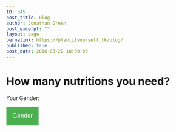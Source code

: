 ```yaml
---
ID: 345
post_title: Blog
author: Jonathan Green
post_excerpt: ""
layout: page
permalink: https://plantifyourself.tk/blog/
published: true
post_date: 2016-03-22 18:39:03
---
```

<!-- wp:html -->
<style>

.btn {
  display: inline-block;
  font-weight: 200;
  text-align: center;
  white-space: nowrap;
  vertical-align: middle;
  user-select: none;
  border: 1px solid transparent;
  padding: 0.375rem 0.75rem;
  font-size: 1rem;
  line-height: 1.5;
  border-radius: 0.25rem;
  transition: color 0.15s ease-in-out, background-color 0.15s ease-in-out, border-color 0.15s ease-in-out, box-shadow 0.15s ease-in-out; }
  .btn:hover, .btn:focus {
    text-decoration: none; }
  .btn:focus, .btn.focus {
    outline: 0;
    box-shadow: 0 0 0 0.2rem rgba(18, 187, 173, 0.25); }
  .btn.disabled, .btn:disabled {
    opacity: 0.65;
    box-shadow: none; }
  .btn:not(:disabled):not(.disabled) {
    cursor: pointer; }
  .btn:not(:disabled):not(.disabled):active, .btn:not(:disabled):not(.disabled).active {
    background-image: none;
    box-shadow: inset 0 3px 5px rgba(0, 0, 0, 0.125); }
    .btn:not(:disabled):not(.disabled):active:focus, .btn:not(:disabled):not(.disabled).active:focus {
      box-shadow: 0 0 0 0.2rem rgba(18, 187, 173, 0.25), inset 0 3px 5px rgba(0, 0, 0, 0.125); }

a.btn.disabled,
fieldset:disabled a.btn {
  pointer-events: none; }

.btn-primary {
  color: #fff;
  background-color: #12bbad;
  border-color: #12bbad;
  box-shadow: inset 0 1px 0 rgba(255, 255, 255, 0.15), 0 1px 1px rgba(0, 0, 0, 0.075); }
  .btn-primary:hover {
    color: #fff;
    background-color: #0f988d;
    border-color: #0e8c82; }
  .btn-primary:focus, .btn-primary.focus {
    box-shadow: inset 0 1px 0 rgba(255, 255, 255, 0.15), 0 1px 1px rgba(0, 0, 0, 0.075), 0 0 0 0.2rem rgba(18, 187, 173, 0.5); }
  .btn-primary.disabled, .btn-primary:disabled {
    color: #fff;
    background-color: #12bbad;
    border-color: #12bbad; }
  .btn-primary:not(:disabled):not(.disabled):active, .btn-primary:not(:disabled):not(.disabled).active,
  .show > .btn-primary.dropdown-toggle {
    color: #fff;
    background-color: #0e8c82;
    border-color: #0c8177; }
    .btn-primary:not(:disabled):not(.disabled):active:focus, .btn-primary:not(:disabled):not(.disabled).active:focus,
    .show > .btn-primary.dropdown-toggle:focus {
      box-shadow: inset 0 3px 5px rgba(0, 0, 0, 0.125), 0 0 0 0.2rem rgba(18, 187, 173, 0.5); }

.btn-secondary {
  color: #fff;
  background-color: #4f70ce;
  border-color: #4f70ce;
  box-shadow: inset 0 1px 0 rgba(255, 255, 255, 0.15), 0 1px 1px rgba(0, 0, 0, 0.075); }
  .btn-secondary:hover {
    color: #fff;
    background-color: #365ac1;
    border-color: #3355b7; }
  .btn-secondary:focus, .btn-secondary.focus {
    box-shadow: inset 0 1px 0 rgba(255, 255, 255, 0.15), 0 1px 1px rgba(0, 0, 0, 0.075), 0 0 0 0.2rem rgba(79, 112, 206, 0.5); }
  .btn-secondary.disabled, .btn-secondary:disabled {
    color: #fff;
    background-color: #4f70ce;
    border-color: #4f70ce; }
  .btn-secondary:not(:disabled):not(.disabled):active, .btn-secondary:not(:disabled):not(.disabled).active,
  .show > .btn-secondary.dropdown-toggle {
    color: #fff;
    background-color: #3355b7;
    border-color: #3051ad; }
    .btn-secondary:not(:disabled):not(.disabled):active:focus, .btn-secondary:not(:disabled):not(.disabled).active:focus,
    .show > .btn-secondary.dropdown-toggle:focus {
      box-shadow: inset 0 3px 5px rgba(0, 0, 0, 0.125), 0 0 0 0.2rem rgba(79, 112, 206, 0.5); }

.btn-success {
  color: #fff;
  background-color: #28a745;
  border-color: #28a745;
  box-shadow: inset 0 1px 0 rgba(255, 255, 255, 0.15), 0 1px 1px rgba(0, 0, 0, 0.075); }
  .btn-success:hover {
    color: #fff;
    background-color: #218838;
    border-color: #1e7e34; }
  .btn-success:focus, .btn-success.focus {
    box-shadow: inset 0 1px 0 rgba(255, 255, 255, 0.15), 0 1px 1px rgba(0, 0, 0, 0.075), 0 0 0 0.2rem rgba(40, 167, 69, 0.5); }
  .btn-success.disabled, .btn-success:disabled {
    color: #fff;
    background-color: #28a745;
    border-color: #28a745; }
  .btn-success:not(:disabled):not(.disabled):active, .btn-success:not(:disabled):not(.disabled).active,
  .show > .btn-success.dropdown-toggle {
    color: #fff;
    background-color: #1e7e34;
    border-color: #1c7430; }
    .btn-success:not(:disabled):not(.disabled):active:focus, .btn-success:not(:disabled):not(.disabled).active:focus,
    .show > .btn-success.dropdown-toggle:focus {
      box-shadow: inset 0 3px 5px rgba(0, 0, 0, 0.125), 0 0 0 0.2rem rgba(40, 167, 69, 0.5); }

.btn-info {
  color: #212529;
  background-color: #ccc;
  border-color: #ccc;
  box-shadow: inset 0 1px 0 rgba(255, 255, 255, 0.15), 0 1px 1px rgba(0, 0, 0, 0.075); }
  .btn-info:hover {
    color: #212529;
    background-color: #b9b9b9;
    border-color: #b3b3b3; }
  .btn-info:focus, .btn-info.focus {
    box-shadow: inset 0 1px 0 rgba(255, 255, 255, 0.15), 0 1px 1px rgba(0, 0, 0, 0.075), 0 0 0 0.2rem rgba(204, 204, 204, 0.5); }
  .btn-info.disabled, .btn-info:disabled {
    color: #212529;
    background-color: #ccc;
    border-color: #ccc; }
  .btn-info:not(:disabled):not(.disabled):active, .btn-info:not(:disabled):not(.disabled).active,
  .show > .btn-info.dropdown-toggle {
    color: #212529;
    background-color: #b3b3b3;
    border-color: #acacac; }
    .btn-info:not(:disabled):not(.disabled):active:focus, .btn-info:not(:disabled):not(.disabled).active:focus,
    .show > .btn-info.dropdown-toggle:focus {
      box-shadow: inset 0 3px 5px rgba(0, 0, 0, 0.125), 0 0 0 0.2rem rgba(204, 204, 204, 0.5); }

.btn-warning {
  color: #212529;
  background-color: #ffc107;
  border-color: #ffc107;
  box-shadow: inset 0 1px 0 rgba(255, 255, 255, 0.15), 0 1px 1px rgba(0, 0, 0, 0.075); }
  .btn-warning:hover {
    color: #212529;
    background-color: #e0a800;
    border-color: #d39e00; }
  .btn-warning:focus, .btn-warning.focus {
    box-shadow: inset 0 1px 0 rgba(255, 255, 255, 0.15), 0 1px 1px rgba(0, 0, 0, 0.075), 0 0 0 0.2rem rgba(255, 193, 7, 0.5); }
  .btn-warning.disabled, .btn-warning:disabled {
    color: #212529;
    background-color: #ffc107;
    border-color: #ffc107; }
  .btn-warning:not(:disabled):not(.disabled):active, .btn-warning:not(:disabled):not(.disabled).active,
  .show > .btn-warning.dropdown-toggle {
    color: #212529;
    background-color: #d39e00;
    border-color: #c69500; }
    .btn-warning:not(:disabled):not(.disabled):active:focus, .btn-warning:not(:disabled):not(.disabled).active:focus,
    .show > .btn-warning.dropdown-toggle:focus {
      box-shadow: inset 0 3px 5px rgba(0, 0, 0, 0.125), 0 0 0 0.2rem rgba(255, 193, 7, 0.5); }

.btn-danger {
  color: #fff;
  background-color: #dc3545;
  border-color: #dc3545;
  box-shadow: inset 0 1px 0 rgba(255, 255, 255, 0.15), 0 1px 1px rgba(0, 0, 0, 0.075); }
  .btn-danger:hover {
    color: #fff;
    background-color: #c82333;
    border-color: #bd2130; }
  .btn-danger:focus, .btn-danger.focus {
    box-shadow: inset 0 1px 0 rgba(255, 255, 255, 0.15), 0 1px 1px rgba(0, 0, 0, 0.075), 0 0 0 0.2rem rgba(220, 53, 69, 0.5); }
  .btn-danger.disabled, .btn-danger:disabled {
    color: #fff;
    background-color: #dc3545;
    border-color: #dc3545; }
  .btn-danger:not(:disabled):not(.disabled):active, .btn-danger:not(:disabled):not(.disabled).active,
  .show > .btn-danger.dropdown-toggle {
    color: #fff;
    background-color: #bd2130;
    border-color: #b21f2d; }
    .btn-danger:not(:disabled):not(.disabled):active:focus, .btn-danger:not(:disabled):not(.disabled).active:focus,
    .show > .btn-danger.dropdown-toggle:focus {
      box-shadow: inset 0 3px 5px rgba(0, 0, 0, 0.125), 0 0 0 0.2rem rgba(220, 53, 69, 0.5); }

.btn-light {
  color: #212529;
  background-color: #f3f3f3;
  border-color: #f3f3f3;
  box-shadow: inset 0 1px 0 rgba(255, 255, 255, 0.15), 0 1px 1px rgba(0, 0, 0, 0.075); }
  .btn-light:hover {
    color: #212529;
    background-color: #e0e0e0;
    border-color: #dadada; }
  .btn-light:focus, .btn-light.focus {
    box-shadow: inset 0 1px 0 rgba(255, 255, 255, 0.15), 0 1px 1px rgba(0, 0, 0, 0.075), 0 0 0 0.2rem rgba(243, 243, 243, 0.5); }
  .btn-light.disabled, .btn-light:disabled {
    color: #212529;
    background-color: #f3f3f3;
    border-color: #f3f3f3; }
  .btn-light:not(:disabled):not(.disabled):active, .btn-light:not(:disabled):not(.disabled).active,
  .show > .btn-light.dropdown-toggle {
    color: #212529;
    background-color: #dadada;
    border-color: lightgray; }
    .btn-light:not(:disabled):not(.disabled):active:focus, .btn-light:not(:disabled):not(.disabled).active:focus,
    .show > .btn-light.dropdown-toggle:focus {
      box-shadow: inset 0 3px 5px rgba(0, 0, 0, 0.125), 0 0 0 0.2rem rgba(243, 243, 243, 0.5); }

.btn-dark {
  color: #fff;
  background-color: #151515;
  border-color: #151515;
  box-shadow: inset 0 1px 0 rgba(255, 255, 255, 0.15), 0 1px 1px rgba(0, 0, 0, 0.075); }
  .btn-dark:hover {
    color: #fff;
    background-color: #020202;
    border-color: black; }
  .btn-dark:focus, .btn-dark.focus {
    box-shadow: inset 0 1px 0 rgba(255, 255, 255, 0.15), 0 1px 1px rgba(0, 0, 0, 0.075), 0 0 0 0.2rem rgba(21, 21, 21, 0.5); }
  .btn-dark.disabled, .btn-dark:disabled {
    color: #fff;
    background-color: #151515;
    border-color: #151515; }
  .btn-dark:not(:disabled):not(.disabled):active, .btn-dark:not(:disabled):not(.disabled).active,
  .show > .btn-dark.dropdown-toggle {
    color: #fff;
    background-color: black;
    border-color: black; }
    .btn-dark:not(:disabled):not(.disabled):active:focus, .btn-dark:not(:disabled):not(.disabled).active:focus,
    .show > .btn-dark.dropdown-toggle:focus {
      box-shadow: inset 0 3px 5px rgba(0, 0, 0, 0.125), 0 0 0 0.2rem rgba(21, 21, 21, 0.5); }

.btn-outline-primary {
  color: #12bbad;
  background-color: transparent;
  background-image: none;
  border-color: #12bbad; }
  .btn-outline-primary:hover {
    color: #fff;
    background-color: #12bbad;
    border-color: #12bbad; }
  .btn-outline-primary:focus, .btn-outline-primary.focus {
    box-shadow: 0 0 0 0.2rem rgba(18, 187, 173, 0.5); }
  .btn-outline-primary.disabled, .btn-outline-primary:disabled {
    color: #12bbad;
    background-color: transparent; }
  .btn-outline-primary:not(:disabled):not(.disabled):active, .btn-outline-primary:not(:disabled):not(.disabled).active,
  .show > .btn-outline-primary.dropdown-toggle {
    color: #fff;
    background-color: #12bbad;
    border-color: #12bbad; }
    .btn-outline-primary:not(:disabled):not(.disabled):active:focus, .btn-outline-primary:not(:disabled):not(.disabled).active:focus,
    .show > .btn-outline-primary.dropdown-toggle:focus {
      box-shadow: inset 0 3px 5px rgba(0, 0, 0, 0.125), 0 0 0 0.2rem rgba(18, 187, 173, 0.5); }

.btn-outline-secondary {
  color: #4f70ce;
  background-color: transparent;
  background-image: none;
  border-color: #4f70ce; }
  .btn-outline-secondary:hover {
    color: #fff;
    background-color: #4f70ce;
    border-color: #4f70ce; }
  .btn-outline-secondary:focus, .btn-outline-secondary.focus {
    box-shadow: 0 0 0 0.2rem rgba(79, 112, 206, 0.5); }
  .btn-outline-secondary.disabled, .btn-outline-secondary:disabled {
    color: #4f70ce;
    background-color: transparent; }
  .btn-outline-secondary:not(:disabled):not(.disabled):active, .btn-outline-secondary:not(:disabled):not(.disabled).active,
  .show > .btn-outline-secondary.dropdown-toggle {
    color: #fff;
    background-color: #4f70ce;
    border-color: #4f70ce; }
    .btn-outline-secondary:not(:disabled):not(.disabled):active:focus, .btn-outline-secondary:not(:disabled):not(.disabled).active:focus,
    .show > .btn-outline-secondary.dropdown-toggle:focus {
      box-shadow: inset 0 3px 5px rgba(0, 0, 0, 0.125), 0 0 0 0.2rem rgba(79, 112, 206, 0.5); }

.btn-outline-success {
  color: #28a745;
  background-color: transparent;
  background-image: none;
  border-color: #28a745; }
  .btn-outline-success:hover {
    color: #fff;
    background-color: #28a745;
    border-color: #28a745; }
  .btn-outline-success:focus, .btn-outline-success.focus {
    box-shadow: 0 0 0 0.2rem rgba(40, 167, 69, 0.5); }
  .btn-outline-success.disabled, .btn-outline-success:disabled {
    color: #28a745;
    background-color: transparent; }
  .btn-outline-success:not(:disabled):not(.disabled):active, .btn-outline-success:not(:disabled):not(.disabled).active,
  .show > .btn-outline-success.dropdown-toggle {
    color: #fff;
    background-color: #28a745;
    border-color: #28a745; }
    .btn-outline-success:not(:disabled):not(.disabled):active:focus, .btn-outline-success:not(:disabled):not(.disabled).active:focus,
    .show > .btn-outline-success.dropdown-toggle:focus {
      box-shadow: inset 0 3px 5px rgba(0, 0, 0, 0.125), 0 0 0 0.2rem rgba(40, 167, 69, 0.5); }

.btn-outline-info {
  color: #ccc;
  background-color: transparent;
  background-image: none;
  border-color: #ccc; }
  .btn-outline-info:hover {
    color: #212529;
    background-color: #ccc;
    border-color: #ccc; }
  .btn-outline-info:focus, .btn-outline-info.focus {
    box-shadow: 0 0 0 0.2rem rgba(204, 204, 204, 0.5); }
  .btn-outline-info.disabled, .btn-outline-info:disabled {
    color: #ccc;
    background-color: transparent; }
  .btn-outline-info:not(:disabled):not(.disabled):active, .btn-outline-info:not(:disabled):not(.disabled).active,
  .show > .btn-outline-info.dropdown-toggle {
    color: #212529;
    background-color: #ccc;
    border-color: #ccc; }
    .btn-outline-info:not(:disabled):not(.disabled):active:focus, .btn-outline-info:not(:disabled):not(.disabled).active:focus,
    .show > .btn-outline-info.dropdown-toggle:focus {
      box-shadow: inset 0 3px 5px rgba(0, 0, 0, 0.125), 0 0 0 0.2rem rgba(204, 204, 204, 0.5); }

.btn-outline-warning {
  color: #ffc107;
  background-color: transparent;
  background-image: none;
  border-color: #ffc107; }
  .btn-outline-warning:hover {
    color: #212529;
    background-color: #ffc107;
    border-color: #ffc107; }
  .btn-outline-warning:focus, .btn-outline-warning.focus {
    box-shadow: 0 0 0 0.2rem rgba(255, 193, 7, 0.5); }
  .btn-outline-warning.disabled, .btn-outline-warning:disabled {
    color: #ffc107;
    background-color: transparent; }
  .btn-outline-warning:not(:disabled):not(.disabled):active, .btn-outline-warning:not(:disabled):not(.disabled).active,
  .show > .btn-outline-warning.dropdown-toggle {
    color: #212529;
    background-color: #ffc107;
    border-color: #ffc107; }
    .btn-outline-warning:not(:disabled):not(.disabled):active:focus, .btn-outline-warning:not(:disabled):not(.disabled).active:focus,
    .show > .btn-outline-warning.dropdown-toggle:focus {
      box-shadow: inset 0 3px 5px rgba(0, 0, 0, 0.125), 0 0 0 0.2rem rgba(255, 193, 7, 0.5); }

.btn-outline-danger {
  color: #dc3545;
  background-color: transparent;
  background-image: none;
  border-color: #dc3545; }
  .btn-outline-danger:hover {
    color: #fff;
    background-color: #dc3545;
    border-color: #dc3545; }
  .btn-outline-danger:focus, .btn-outline-danger.focus {
    box-shadow: 0 0 0 0.2rem rgba(220, 53, 69, 0.5); }
  .btn-outline-danger.disabled, .btn-outline-danger:disabled {
    color: #dc3545;
    background-color: transparent; }
  .btn-outline-danger:not(:disabled):not(.disabled):active, .btn-outline-danger:not(:disabled):not(.disabled).active,
  .show > .btn-outline-danger.dropdown-toggle {
    color: #fff;
    background-color: #dc3545;
    border-color: #dc3545; }
    .btn-outline-danger:not(:disabled):not(.disabled):active:focus, .btn-outline-danger:not(:disabled):not(.disabled).active:focus,
    .show > .btn-outline-danger.dropdown-toggle:focus {
      box-shadow: inset 0 3px 5px rgba(0, 0, 0, 0.125), 0 0 0 0.2rem rgba(220, 53, 69, 0.5); }

.btn-outline-light {
  color: #f3f3f3;
  background-color: transparent;
  background-image: none;
  border-color: #f3f3f3; }
  .btn-outline-light:hover {
    color: #212529;
    background-color: #f3f3f3;
    border-color: #f3f3f3; }
  .btn-outline-light:focus, .btn-outline-light.focus {
    box-shadow: 0 0 0 0.2rem rgba(243, 243, 243, 0.5); }
  .btn-outline-light.disabled, .btn-outline-light:disabled {
    color: #f3f3f3;
    background-color: transparent; }
  .btn-outline-light:not(:disabled):not(.disabled):active, .btn-outline-light:not(:disabled):not(.disabled).active,
  .show > .btn-outline-light.dropdown-toggle {
    color: #212529;
    background-color: #f3f3f3;
    border-color: #f3f3f3; }
    .btn-outline-light:not(:disabled):not(.disabled):active:focus, .btn-outline-light:not(:disabled):not(.disabled).active:focus,
    .show > .btn-outline-light.dropdown-toggle:focus {
      box-shadow: inset 0 3px 5px rgba(0, 0, 0, 0.125), 0 0 0 0.2rem rgba(243, 243, 243, 0.5); }

.btn-outline-dark {
  color: #151515;
  background-color: transparent;
  background-image: none;
  border-color: #151515; }
  .btn-outline-dark:hover {
    color: #fff;
    background-color: #151515;
    border-color: #151515; }
  .btn-outline-dark:focus, .btn-outline-dark.focus {
    box-shadow: 0 0 0 0.2rem rgba(21, 21, 21, 0.5); }
  .btn-outline-dark.disabled, .btn-outline-dark:disabled {
    color: #151515;
    background-color: transparent; }
  .btn-outline-dark:not(:disabled):not(.disabled):active, .btn-outline-dark:not(:disabled):not(.disabled).active,
  .show > .btn-outline-dark.dropdown-toggle {
    color: #fff;
    background-color: #151515;
    border-color: #151515; }
    .btn-outline-dark:not(:disabled):not(.disabled):active:focus, .btn-outline-dark:not(:disabled):not(.disabled).active:focus,
    .show > .btn-outline-dark.dropdown-toggle:focus {
      box-shadow: inset 0 3px 5px rgba(0, 0, 0, 0.125), 0 0 0 0.2rem rgba(21, 21, 21, 0.5); }


.btn-link {
  font-weight: 200;
  color: #12bbad;
  background-color: transparent; }
  .btn-link:hover {
    color: #0b756c;
    text-decoration: underline;
    background-color: transparent;
    border-color: transparent; }
  .btn-link:focus, .btn-link.focus {
    text-decoration: underline;
    border-color: transparent;
    box-shadow: none; }
  .btn-link:disabled, .btn-link.disabled {
    color: #6c757d; }

.btn-lg, .btn-group-lg > .btn {
  padding: 0.5rem 1rem;
  font-size: 1.25rem;
  line-height: 1.5;
  border-radius: 0.3rem; }

.btn-sm, .btn-group-sm > .btn {
  padding: 0.25rem 0.5rem;
  font-size: 0.875rem;
  line-height: 1.5;
  border-radius: 0.2rem; }

.btn-block {
  display: block;
  width: 100%; }
  .btn-block + .btn-block {
    margin-top: 0.5rem; }

input[type="submit"].btn-block,
input[type="reset"].btn-block,
input[type="button"].btn-block {
  width: 100%; }

.fade {
  opacity: 0;
  transition: opacity 0.15s linear; }
  .fade.show {
    opacity: 1; }

.collapse {
  display: none; }
  .collapse.show {
    display: block; }

tr.collapse.show {
  display: table-row; }

tbody.collapse.show {
  display: table-row-group; }

.collapsing {
  position: relative;
  height: 0;
  overflow: hidden;
  transition: height 0.35s ease; }

.dropup,
.dropdown {
  position: relative; }

.dropdown-toggle::after {
  display: inline-block;
  width: 0;
  height: 0;
  margin-left: 0.255em;
  vertical-align: 0.255em;
  content: "";
  border-top: 0.3em solid;
  border-right: 0.3em solid transparent;
  border-bottom: 0;
  border-left: 0.3em solid transparent; }

.dropdown-toggle:empty::after {
  margin-left: 0; }

.dropdown-menu {
  position: absolute;
  top: 100%;
  left: 0;
  z-index: 1000;
  display: none;
  float: left;
  min-width: 10rem;
  padding: 0.5rem 0;
  margin: 0.125rem 0 0;
  font-size: 1rem;
  color: #333;
  text-align: left;
  list-style: none;
  background-color: #fff;
  background-clip: padding-box;
  border: 1px solid rgba(0, 0, 0, 0.15);
  border-radius: 0.25rem;
  box-shadow: 0 0.5rem 1rem rgba(0, 0, 0, 0.175); }

.dropup .dropdown-menu {
  margin-top: 0;
  margin-bottom: 0.125rem; }

.dropup .dropdown-toggle::after {
  display: inline-block;
  width: 0;
  height: 0;
  margin-left: 0.255em;
  vertical-align: 0.255em;
  content: "";
  border-top: 0;
  border-right: 0.3em solid transparent;
  border-bottom: 0.3em solid;
  border-left: 0.3em solid transparent; }

.dropup .dropdown-toggle:empty::after {
  margin-left: 0; }

.dropright .dropdown-menu {
  margin-top: 0;
  margin-left: 0.125rem; }

.dropright .dropdown-toggle::after {
  display: inline-block;
  width: 0;
  height: 0;
  margin-left: 0.255em;
  vertical-align: 0.255em;
  content: "";
  border-top: 0.3em solid transparent;
  border-bottom: 0.3em solid transparent;
  border-left: 0.3em solid; }

.dropright .dropdown-toggle:empty::after {
  margin-left: 0; }

.dropright .dropdown-toggle::after {
  vertical-align: 0; }

.dropleft .dropdown-menu {
  margin-top: 0;
  margin-right: 0.125rem; }

.dropleft .dropdown-toggle::after {
  display: inline-block;
  width: 0;
  height: 0;
  margin-left: 0.255em;
  vertical-align: 0.255em;
  content: ""; }

.dropleft .dropdown-toggle::after {
  display: none; }

.dropleft .dropdown-toggle::before {
  display: inline-block;
  width: 0;
  height: 0;
  margin-right: 0.255em;
  vertical-align: 0.255em;
  content: "";
  border-top: 0.3em solid transparent;
  border-right: 0.3em solid;
  border-bottom: 0.3em solid transparent; }

.dropleft .dropdown-toggle:empty::after {
  margin-left: 0; }

.dropleft .dropdown-toggle::before {
  vertical-align: 0; }

.dropdown-divider {
  height: 0;
  margin: 0.75rem 0;
  overflow: hidden;
  border-top: 1px solid #e9ecef; }

.dropdown-item {
  display: block;
  width: 100%;
  padding: 0.25rem 1.5rem;
  clear: both;
  font-weight: 200;
  color: #212529;
  text-align: inherit;
  white-space: nowrap;
  background-color: transparent;
  border: 0; }
  .dropdown-item:hover, .dropdown-item:focus {
    color: #16181b;
    text-decoration: none;
    background-color: #f8f9fa; }
  .dropdown-item.active, .dropdown-item:active {
    color: #fff;
    text-decoration: none;
    background-color: #12bbad; }
  .dropdown-item.disabled, .dropdown-item:disabled {
    color: #6c757d;
    background-color: transparent; }

.dropdown-menu.show {
  display: block; }

.dropdown-header {
  display: block;
  padding: 0.5rem 1.5rem;
  margin-bottom: 0;
  font-size: 0.875rem;
  color: #6c757d;
  white-space: nowrap; }

.btn-group,
.btn-group-vertical {
  position: relative;
  display: inline-flex;
  vertical-align: middle; }
  .btn-group > .btn,
  .btn-group-vertical > .btn {
    position: relative;
    flex: 0 1 auto; }
    .btn-group > .btn:hover,
    .btn-group-vertical > .btn:hover {
      z-index: 1; }
    .btn-group > .btn:focus, .btn-group > .btn:active, .btn-group > .btn.active,
    .btn-group-vertical > .btn:focus,
    .btn-group-vertical > .btn:active,
    .btn-group-vertical > .btn.active {
      z-index: 1; }
  .btn-group .btn + .btn,
  .btn-group .btn + .btn-group,
  .btn-group .btn-group + .btn,
  .btn-group .btn-group + .btn-group,
  .btn-group-vertical .btn + .btn,
  .btn-group-vertical .btn + .btn-group,
  .btn-group-vertical .btn-group + .btn,
  .btn-group-vertical .btn-group + .btn-group {
    margin-left: -1px; }

.btn-toolbar {
  display: flex;
  flex-wrap: wrap;
  justify-content: flex-start; }
  .btn-toolbar .input-group {
    width: auto; }

.btn-group > .btn:first-child {
  margin-left: 0; }

.btn-group > .btn:not(:last-child):not(.dropdown-toggle),
.btn-group > .btn-group:not(:last-child) > .btn {
  border-top-right-radius: 0;
  border-bottom-right-radius: 0; }

.btn-group > .btn:not(:first-child),
.btn-group > .btn-group:not(:first-child) > .btn {
  border-top-left-radius: 0;
  border-bottom-left-radius: 0; }

.dropdown-toggle-split {
  padding-right: 0.5625rem;
  padding-left: 0.5625rem; }
  .dropdown-toggle-split::after {
    margin-left: 0; }

.btn-sm + .dropdown-toggle-split, .btn-group-sm > .btn + .dropdown-toggle-split {
  padding-right: 0.375rem;
  padding-left: 0.375rem; }

.btn-lg + .dropdown-toggle-split, .btn-group-lg > .btn + .dropdown-toggle-split {
  padding-right: 0.75rem;
  padding-left: 0.75rem; }

.btn-group.show .dropdown-toggle {
  box-shadow: inset 0 3px 5px rgba(0, 0, 0, 0.125); }
  .btn-group.show .dropdown-toggle.btn-link {
    box-shadow: none; }

.btn-group-vertical {
  flex-direction: column;
  align-items: flex-start;
  justify-content: center; }
  .btn-group-vertical .btn,
  .btn-group-vertical .btn-group {
    width: 100%; }
  .btn-group-vertical > .btn + .btn,
  .btn-group-vertical > .btn + .btn-group,
  .btn-group-vertical > .btn-group + .btn,
  .btn-group-vertical > .btn-group + .btn-group {
    margin-top: -1px;
    margin-left: 0; }
  .btn-group-vertical > .btn:not(:last-child):not(.dropdown-toggle),
  .btn-group-vertical > .btn-group:not(:last-child) > .btn {
    border-bottom-right-radius: 0;
    border-bottom-left-radius: 0; }
  .btn-group-vertical > .btn:not(:first-child),
  .btn-group-vertical > .btn-group:not(:first-child) > .btn {
    border-top-left-radius: 0;
    border-top-right-radius: 0; }

.btn-group-toggle > .btn,
.btn-group-toggle > .btn-group > .btn {
  margin-bottom: 0; }
  .btn-group-toggle > .btn input[type="radio"],
  .btn-group-toggle > .btn input[type="checkbox"],
  .btn-group-toggle > .btn-group > .btn input[type="radio"],
  .btn-group-toggle > .btn-group > .btn input[type="checkbox"] {
    position: absolute;
    clip: rect(0, 0, 0, 0);
    pointer-events: none; }

.dropbtn {
    background-color: #4CAF50;
    color: white;
    padding: 16px;
    font-size: 16px;
    border: none;
}

.dropdown {
    position: relative;
    display: inline-block;
}

.dropdown-content {
    display: none;
    position: absolute;
    background-color: #f1f1f1;
    min-width: 160px;
    box-shadow: 0px 8px 16px 0px rgba(0,0,0,0.2);
    z-index: 1;
}

.dropdown-content a {
    color: black;
    padding: 12px 16px;
    text-decoration: none;
    display: block;
}

.dropdown-content a:hover {background-color: #ddd;}

.dropdown:hover .dropdown-content {display: block;}

.dropdown:hover .dropbtn {background-color: #3e8e41;}
</style>
<div class="py-5">
    <div class="container">
      <div class="row">
        <div class="col-md-12">
          <h1 class="CTitle">How many nutritions you need?</h1>
        </div>
      </div>
    </div>
  </div>
  <div class="py-5">
    <div class="container">
      <div class="row">
        <div class="col-md-2">
          <p class="lead">Your Gender: </p>
        </div>
        <div class="col-md-6 ">
          <div class="dropdown">
            <button class="dropbtn"> Gender </button>
            <div class="dropdown-content">
              <a href="#">Male</a>
              <a href="#">Female</a>
            </div>
          </div>
        </div>
      </div>
    </div>
  </div>
  <div class="CTitle">
    <div class="container">
      <div class="row">
        <div class="col-md-3"></div>
        <div class="col-md-3"></div>
        <div class="col-md-3"></div>
        <div class="col-md-3"></div>
      </div>
      <div class="row">
        <div class="col-md-3"></div>
        <div class="col-md-3"></div>
        <div class="col-md-3"></div>
        <div class="col-md-3"></div>
      </div>
      <div class="row">
        <div class="col-md-3"></div>
        <div class="col-md-3"></div>
        <div class="col-md-3"></div>
        <div class="col-md-3"></div>
      </div>
      <div class="row">
        <div class="col-md-3"></div>
        <div class="col-md-3"></div>
        <div class="col-md-3"></div>
        <div class="col-md-3"></div>
      </div>
      <div class="row">
        <div class="col-md-3"></div>
        <div class="col-md-3"></div>
        <div class="col-md-3"></div>
        <div class="col-md-3"></div>
      </div>
      <div class="row">
        <div class="col-md-3"></div>
        <div class="col-md-3"></div>
        <div class="col-md-3"></div>
        <div class="col-md-3"></div>
      </div>
      <div class="row">
        <div class="col-md-3"></div>
        <div class="col-md-3"></div>
        <div class="col-md-3"></div>
        <div class="col-md-3"></div>
      </div>
      <div class="row">
        <div class="col-md-3"></div>
        <div class="col-md-3"></div>
        <div class="col-md-3"></div>
        <div class="col-md-3"></div>
      </div>
      <div class="row">
        <div class="col-md-3"></div>
        <div class="col-md-3"></div>
        <div class="col-md-3"></div>
        <div class="col-md-3"></div>
      </div>
      <div class="row">
        <div class="col-md-3"></div>
        <div class="col-md-3"></div>
        <div class="col-md-3"></div>
        <div class="col-md-3"></div>
      </div>
      <div class="row">
        <div class="col-md-3"></div>
        <div class="col-md-3"></div>
        <div class="col-md-3"></div>
        <div class="col-md-3"></div>
      </div>
      <div class="row">
        <div class="col-md-3"></div>
        <div class="col-md-3"></div>
        <div class="col-md-3"></div>
        <div class="col-md-3"></div>
      </div>
      <div class="row">
        <div class="col-md-3"></div>
        <div class="col-md-3"></div>
        <div class="col-md-3"></div>
        <div class="col-md-3"></div>
      </div>
      <div class="row">
        <div class="col-md-3"></div>
        <div class="col-md-3"></div>
        <div class="col-md-3"></div>
        <div class="col-md-3"></div>
      </div>
      <div class="row">
        <div class="col-md-3"></div>
        <div class="col-md-3"></div>
        <div class="col-md-3"></div>
        <div class="col-md-3"></div>
      </div>
      <div class="row">
        <div class="col-md-3"></div>
        <div class="col-md-3"></div>
        <div class="col-md-3"></div>
        <div class="col-md-3"></div>
      </div>
    </div>
  </div>
<!-- /wp:html -->